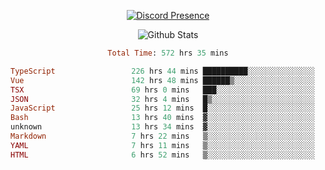 <!DOCTYPE html>
<body>
<div align="center">

  [![Discord Presence](https://lanyard.cnrad.dev/api/576097150359044106)](https://discord.com/users/576097150359044106)
  
  ![Github Stats](https://github-readme-stats.vercel.app/api?username=verycrunchy&show_icons=true&theme=radical)

<!--START_SECTION:waka-->

```ruby
Total Time: 572 hrs 35 mins

TypeScript                 226 hrs 44 mins ██████████░░░░░░░░░░░░░░░   39.61 %
Vue                        142 hrs 48 mins ██████▒░░░░░░░░░░░░░░░░░░   24.95 %
TSX                        69 hrs 0 mins   ███░░░░░░░░░░░░░░░░░░░░░░   12.05 %
JSON                       32 hrs 4 mins   █▒░░░░░░░░░░░░░░░░░░░░░░░   05.60 %
JavaScript                 25 hrs 12 mins  █░░░░░░░░░░░░░░░░░░░░░░░░   04.40 %
Bash                       13 hrs 40 mins  ▓░░░░░░░░░░░░░░░░░░░░░░░░   02.39 %
unknown                    13 hrs 34 mins  ▓░░░░░░░░░░░░░░░░░░░░░░░░   02.37 %
Markdown                   7 hrs 22 mins   ▒░░░░░░░░░░░░░░░░░░░░░░░░   01.29 %
YAML                       7 hrs 11 mins   ▒░░░░░░░░░░░░░░░░░░░░░░░░   01.26 %
HTML                       6 hrs 52 mins   ▒░░░░░░░░░░░░░░░░░░░░░░░░   01.20 %
```

<!--END_SECTION:waka-->
</div>
</body>
</html>

